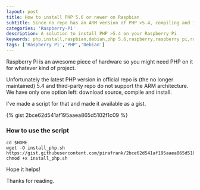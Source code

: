 ```yaml
---
layout: post
title: How to install PHP 5.6 or newer on Raspbian
subtitle: Since no repo has an ARM version of PHP >5.4, compiling and installing by hand it's all we have.
categories: 'Raspberry-Pi'
description: A solution to install PHP >5.4 on your Raspberry Pi
keywords: php,install,raspbian,debian,php 5.6,raspberry,raspberry pi,raspberrypi
tags: ['Raspberry Pi','PHP','Debian']
---
```


Raspberry Pi is an awesome piece of hardware so you might need PHP on it for whatever kind of project.

Unfortunately the latest PHP version in official repo is (the no longer maintained) 5.4 and third-party repo do not support the ARM architecture. We have only one option left: download source, compile and install.

I've made a script for that and made it available as a gist.

{% gist 2bce62d541af195aaea865d5102f1c09 %}

### How to use the script

```
cd $HOME
wget -O install_php.sh https://gist.githubusercontent.com/pirafrank/2bce62d541af195aaea865d5102f1c09/raw/f8528fc6616663aa443b41059ae91d30794b3094/install_latest_php_raspberrypi.sh
chmod +x install_php.sh
```

Hope it helps!

Thanks for reading.
